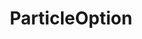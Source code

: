---
layout: default
title: ParticleOption
parent: Options
grand_parent: Structory
back_to_top: true
back_to_top_text: "Back to top"
nav_order: 3.1.4
---